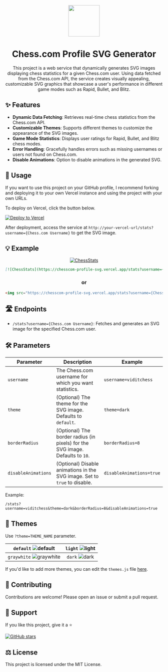 <div align="center">
  <img src="https://github.com/Prathamesh-B/chesscom-profile-svg/assets/55992548/d22e90fb-32f3-4b0f-9d65-bf913e065ba2" width=100/>
  
  # Chess.com Profile SVG Generator
  This project is a web service that dynamically generates SVG images displaying chess statistics for a given Chess.com user. Using data fetched from the Chess.com API, the service creates visually appealing, customizable SVG graphics that showcase a user's performance in different game modes such as Rapid, Bullet, and Blitz.
</div>

## ✨ Features

-   **Dynamic Data Fetching**: Retrieves real-time chess statistics from the Chess.com API.
-   **Customizable Themes**: Supports different themes to customize the appearance of the SVG images.
-   **Game Mode Statistics**: Displays user ratings for Rapid, Bullet, and Blitz chess modes.
-   **Error Handling**: Gracefully handles errors such as missing usernames or users not found on Chess.com.
-   **Disable Animations**: Option to disable animations in the generated SVG.

## 📝 Usage

If you want to use this project on your GitHub profile, I recommend forking and deploying it to your own Vercel instance and using the project with your own URLs.

To deploy on Vercel, click the button below.

[![Deploy to Vercel](https://vercel.com/button)](https://vercel.com/import/project?template=https://github.com/your-username/chesscom-profile-svg)

After deployment, access the service at `http://your-vercel-url/stats?username={Chess.com Username}` to get the SVG image.

## 💡 Example

<div align="center">
  
[![ChessStats](https://chesscom-profile-svg.vercel.app/stats?username=PrathamRex)](https://chesscom-profile-svg.vercel.app/stats?username=PrathamRex)

```md
[![ChessStats](https://chesscom-profile-svg.vercel.app/stats?username={Chess.com_Username}&theme={Theme}&borderRadius={Radius}](https://chesscom-profile-svg.vercel.app/stats?username=PrathamRex)
```

### or

```html
<img src="https://chesscom-profile-svg.vercel.app/stats?username={Chess.com_Username}&theme={Theme}&borderRadius={Radius}" alt="ChessStats"/>
```

</div>

## 🛣️ Endpoints

-   `/stats?username={Chess.com Username}`: Fetches and generates an SVG image for the specified Chess.com user.

## 🛠️ Parameters

| Parameter           | Description                                                                   | Example                  |
| ------------------- | ----------------------------------------------------------------------------- | ------------------------ |
| `username`          | The Chess.com username for which you want statistics.                         | `username=viditchess`    |
| `theme`             | (Optional) The theme for the SVG image. Defaults to `default`.                | `theme=dark`             |
| `borderRadius`      | (Optional) The border radius (in pixels) for the SVG image. Defaults to `10`. | `borderRadius=8`         |
| `disableAnimations` | (Optional) Disable animations in the SVG image. Set to `true` to disable.     | `disableAnimations=true` |

Example:

```url
/stats?username=viditchess&theme=dark&borderRadius=8&disableAnimations=true
```

## 🎨 Themes

Use `?theme=THEME_NAME` parameter.

|    `default` ![default][default]    | `light` ![light][light] |
| :---------------------------------: | :---------------------: |
| `graywhite` ![graywhite][graywhite] |  `dark` ![dark][dark]   |

[default]: https://github.com/Prathamesh-B/chesscom-profile-svg/assets/55992548/cc57f5c2-9474-4bca-861d-e53efc65ea06
[light]: https://github.com/Prathamesh-B/chesscom-profile-svg/assets/55992548/6459565c-07bd-4bdc-99d2-d2040643fc65
[dark]: https://github.com/Prathamesh-B/chesscom-profile-svg/assets/55992548/d66db78d-e4ff-426f-81b7-6f11bc640355
[graywhite]: https://github.com/Prathamesh-B/chesscom-profile-svg/assets/55992548/2e9f4ce8-d88e-4fe3-b6d8-5f4f09db8a13

If you'd like to add more themes, you can edit the `themes.js` file [here](https://github.com/Prathamesh-B/chesscom-profile-svg/edit/main/utils/themes.js).

## 🤝 Contributing

Contributions are welcome! Please open an issue or submit a pull request.

## 🌟 Support

If you like this project, give it a ⭐ 

[![GitHub stars](https://img.shields.io/github/stars/Prathamesh-b/chesscom-profile-svg.svg?style=flat&color=yellow)](https://github.com/Prathamesh-b/chesscom-profile-svg/stargazers)

## ⚖️ License

This project is licensed under the MIT License.
